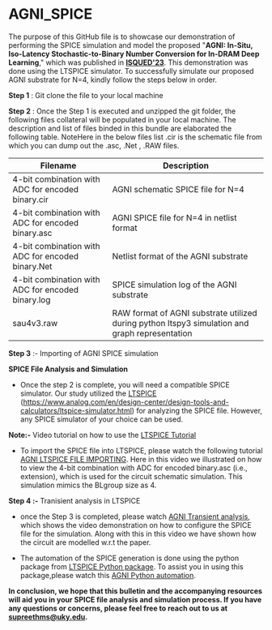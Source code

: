 # AGNI_SPICE

The purpose of this GitHub file is to showcase our demonstration of performing the SPICE simulation and model the proposed "**AGNI: In-Situ, Iso-Latency Stochastic-to-Binary Number Conversion for In-DRAM Deep Learning**," which was published in [**ISQUED'23**](). This demonstration was done using the LTSPICE simulator. To successfully simulate our proposed AGNI substrate for N=4, kindly follow the steps below in order.

**Step 1** : Git clone the file to your local machine

**Step 2** : Once the Step 1 is executed and unzipped the git folder, the following files collateral will be populated in your local machine. The description and list of files binded in this bundle are elaborated the following table. 
NoteHere in the below files list .cir is the schematic file from which you can dump out the .asc, .Net , .RAW files.


| **Filename**  | **Description** |
| ------------- | ------------- |
| 4-bit combination with ADC for encoded binary.cir  | AGNI schematic SPICE file for N=4  |
| 4-bit combination with ADC for encoded binary.asc  | AGNI SPICE file for N=4 in netlist format |
|4-bit combination with ADC for encoded binary.Net| Netlist format of the AGNI substrate |
|4-bit combination with ADC for encoded binary.log|SPICE simulation log of the AGNI substrate |
|sau4v3.raw|RAW format of AGNI substrate utilized during python ltspy3 simulation and graph representation|

**Step 3** :- Importing of AGNI SPICE simulation

**SPICE File Analysis and Simulation**

* Once the step 2 is complete, you will need a compatible SPICE simulator. Our study utilized the [LTSPICE](https://www.analog.com/en/design-center/design-tools-and-calculators/ltspice-simulator.html) (https://www.analog.com/en/design-center/design-tools-and-calculators/ltspice-simulator.html) for analyzing the SPICE file. However, any SPICE simulator of your choice can be used.

**Note:-** Video tutorial on how to use the [LTSPICE Tutorial](https://www.analog.com/en/education/education-library/videos/video-series/ltspice-getting-started-tutorial.html)

* To import the SPICE file into LTSPICE, please watch the following tutorial [AGNI LTSPICE FILE IMPORTING](https://youtu.be/4pZ4Uf7VJMU). Here in this video we illustrated on how to view the 4-bit combination with ADC for encoded binary.asc (i.e., extension), which is used for the circuit schematic simulation. This simulation mimics the BLgroup size as 4.

**Step 4 :-** Tranisient analysis in LTSPICE

* once the Step 3 is completed, please watch [AGNI Transient analysis](https://youtu.be/233tJurw-ZA), which shows the video demonstration on how to configure the SPICE file for the simulation. Along with this in this video we have shown how the circuit are modelled w.r.t the paper.

* The automation of the SPICE generation is done using the python package from [LTSPICE Python package](http://www2.ee.unsw.edu.au/~tlehmann/ltspy3.py). To assist you in using this package,please watch this [AGNI Python automation](https://youtu.be/A-CiMvKVQ_o).

**In conclusion, we hope that this bulletin and the accompanying resources will aid you in your SPICE file analysis and simulation process. If you have any questions or concerns, please feel free to reach out to us at supreethms@uky.edu.**

